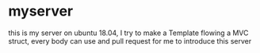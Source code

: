 # myserver
this is my server on ubuntu 18.04, I try to make a Template flowing a MVC struct, every body can use and pull request for me to introduce this server
